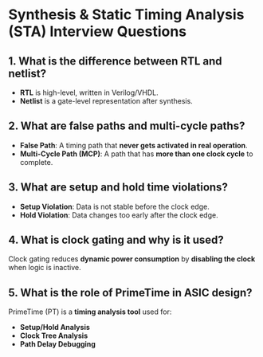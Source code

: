 # Synthesis & Static Timing Analysis (STA) Interview Questions

## 1. What is the difference between RTL and netlist?
- **RTL** is high-level, written in Verilog/VHDL.  
- **Netlist** is a gate-level representation after synthesis.

## 2. What are false paths and multi-cycle paths?
- **False Path**: A timing path that **never gets activated in real operation**.
- **Multi-Cycle Path (MCP)**: A path that has **more than one clock cycle** to complete.

## 3. What are setup and hold time violations?
- **Setup Violation**: Data is not stable before the clock edge.
- **Hold Violation**: Data changes too early after the clock edge.

## 4. What is clock gating and why is it used?
Clock gating reduces **dynamic power consumption** by **disabling the clock** when logic is inactive.

## 5. What is the role of PrimeTime in ASIC design?
PrimeTime (PT) is a **timing analysis tool** used for:
- **Setup/Hold Analysis**
- **Clock Tree Analysis**
- **Path Delay Debugging**
